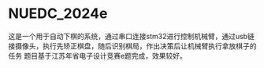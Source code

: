 # NUEDC_2024e
 这是一个用于自动下棋的系统，通过串口连接stm32进行控制机械臂，通过usb链接摄像头，执行先矫正棋盘，随后识别棋局，作出决策后让机械臂执行拿放棋子的任务
 题目基于江苏年省电子设计竞赛e题完成，效果较好。
